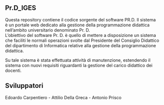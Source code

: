 ## Pr.D_IGES
Questa repository contiene il codice sorgente del software PR.D. Il sistema è un portale web dedicato alla gestione  della programmazione didattica nell’ambito universitario denominato Pr. D.   
L’obiettivo del software Pr. D. è quello di mettere a disposizione un sistema che faciliti le normali operazioni svolte dal Presidente del Consiglio Didattico del dipartimento di Informatica relative alla gestione della programmazione didattica.

Su tale sistema è stata effettuata attività di manutenzione, estendendo il sistema con nuovi requisiti riguardanti la gestione del carico didattico dei docenti.


## Sviluppatori
Edoardo Carpentiero - Attilio Della Greca - Antonio Prisco



